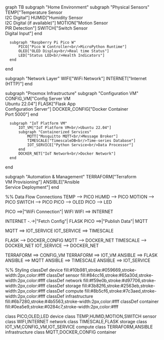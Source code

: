 graph TB
  subgraph "Home Environment"
      subgraph "Physical Sensors"
          TEMP["Temperature Sensor<br/>I2C Digital"]
          HUMID["Humidity Sensor<br/>I2C Digital (if available)"]
          MOTION["Motion Sensor<br/>PIR Detection"]
          SWITCH["Switch Sensor<br/>Digital Input"]
      end
      
      subgraph "Raspberry Pi Pico W"
          PICO["Pico W Controller<br/>MicroPython Runtime"]
          OLED["OLED Display<br/>Real time Status"]
          LED["Status LED<br/>Health Indicators"]
      end
  end
  
  subgraph "Network Layer"
      WIFI["WiFi Network"]
      INTERNET["Internet<br/>(HTTP)"]
  end
  
  subgraph "Proxmox Infrastructure"
      subgraph "Configuration VM"
          CONFIG_VM["Config Server VM<br/>Ubuntu 22.04"]
          FLASK["Flask App<br/>Configuration Server"]
          DOCKER_CONFIG["Docker Container<br/>Port 5000"]
      end
      
      subgraph "IoT Platform VM"
          IOT_VM["IoT Platform VM<br/>Ubuntu 22.04"]
          subgraph "Containerized Services"
              MQTT["Mosquitto MQTT<br/>Message Broker"]
              TIMESCALE["TimescaleDB<br/>Time-series Database"]
              IOT_SERVICE["Python Service<br/>Data Processor"]
          end
          DOCKER_NET["IoT Network<br/>Docker Network"]
      end
  end
  
  subgraph "Automation & Management"
      TERRAFORM["Terraform<br/>VM Provisioning"]
      ANSIBLE["Ansible<br/>Service Deployment"]
  end
  
  %% Data Flow Connections
  TEMP --> PICO
  HUMID --> PICO
  MOTION --> PICO
  SWITCH --> PICO
  PICO --> OLED
  PICO --> LED
  
  PICO ==>|"WiFi Connection"| WIFI
  WIFI ==> INTERNET
  
  INTERNET -.->|"Fetch Config"| FLASK
  PICO ==>|"Publish Data"| MQTT
  
  MQTT ==> IOT_SERVICE
  IOT_SERVICE ==> TIMESCALE
  
  FLASK --> DOCKER_CONFIG
  MQTT --> DOCKER_NET
  TIMESCALE --> DOCKER_NET
  IOT_SERVICE --> DOCKER_NET
  
  TERRAFORM ==> CONFIG_VM
  TERRAFORM ==> IOT_VM
  ANSIBLE ==> FLASK
  ANSIBLE ==> MQTT
  ANSIBLE ==> TIMESCALE
  ANSIBLE ==> IOT_SERVICE
  
  %% Styling
  classDef device fill:#10b981,stroke:#059669,stroke-width:2px,color:#fff
  classDef sensor fill:#84cc16,stroke:#65a30d,stroke-width:2px,color:#fff
  classDef network fill:#f59e0b,stroke:#d97706,stroke-width:2px,color:#fff
  classDef storage fill:#3b82f6,stroke:#2563eb,stroke-width:2px,color:#fff
  classDef compute fill:#8b5cf6,stroke:#7c3aed,stroke-width:2px,color:#fff
  classDef infrastructure fill:#6b7280,stroke:#4b5563,stroke-width:2px,color:#fff
  classDef container fill:#0ea5e9,stroke:#0284c7,stroke-width:2px,color:#fff
  
  class PICO,OLED,LED device
  class TEMP,HUMID,MOTION,SWITCH sensor
  class WIFI,INTERNET network
  class TIMESCALE,FLASK storage
  class IOT_VM,CONFIG_VM,IOT_SERVICE compute
  class TERRAFORM,ANSIBLE infrastructure
  class MQTT,DOCKER_CONFIG container
